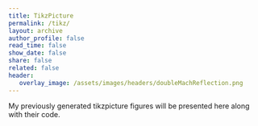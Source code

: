 ```yaml
---
title: TikzPicture
permalink: /tikz/
layout: archive
author_profile: false
read_time: false
show_date: false
share: false
related: false
header:
   overlay_image: /assets/images/headers/doubleMachReflection.png
---
```


My previously generated tikzpicture figures will be presented here along with their code.
